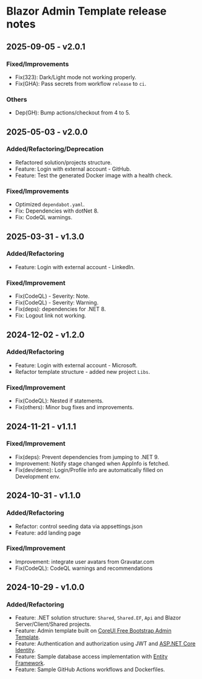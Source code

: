 # Blazor Admin Template release notes

## 2025-09-05 - v2.0.1

### Fixed/Improvements

- Fix(323): Dark/Light mode not working properly.
- Fix(GHA): Pass secrets from workflow `release` to `ci`.

### Others

- Dep(GH): Bump actions/checkout from 4 to 5.

## 2025-05-03 - v2.0.0

### Added/Refactoring/Deprecation

- Refactored solution/projects structure.
- Feature: Login with external account - GitHub.
- Feature: Test the generated Docker image with a health check.

### Fixed/Improvements

- Optimized `dependabot.yaml`.
- Fix: Dependencies with dotNet 8.
- Fix: CodeQL warnings.

## 2025-03-31 - v1.3.0

### Added/Refactoring

- Feature: Login with external account - LinkedIn.

### Fixed/Improvement

- Fix(CodeQL) - Severity: Note.
- Fix(CodeQL) - Severity: Warning.
- Fix(deps): dependencies for .NET 8.
- Fix: Logout link not working.

## 2024-12-02 - v1.2.0

### Added/Refactoring

- Feature: Login with external account - Microsoft.
- Refactor template structure - added new project `Libs`.

### Fixed/Improvement

- Fix(CodeQL): Nested if statements.
- Fix(others): Minor bug fixes and improvements.

## 2024-11-21 - v1.1.1

### Fixed/Improvement

- Fix(deps): Prevent dependencies from jumping to .NET 9.
- Improvement: Notify stage changed when AppInfo is fetched.
- Fix(dev/demo): Login/Profile info are automatically filled on Development env.

## 2024-10-31 - v1.1.0

### Added/Refactoring

- Refactor: control seeding data via appsettings.json
- Feature: add landing page

### Fixed/Improvement

- Improvement: integrate user avatars from Gravatar.com
- Fix(CodeQL): CodeQL warnings and recommendations

## 2024-10-29 - v1.0.0

### Added/Refactoring

- Feature: .NET solution structure: `Shared`, `Shared.EF`, `Api` and Blazor Server/Client/Shared projects.
- Feature: Admin template built on [CoreUI Free Bootstrap Admin Template](https://coreui.io/product/free-bootstrap-admin-template/).
- Feature: Authentication and authorization using JWT and [ASP.NET Core Identity](https://learn.microsoft.com/en-us/aspnet/core/security/authentication/identity).
- Feature: Sample database access implementation with [Entity Framework](https://learn.microsoft.com/en-us/ef/core/).
- Feature: Sample GitHub Actions workflows and Dockerfiles.
